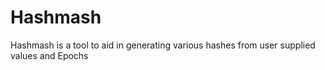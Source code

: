 # Hashmash
Hashmash is a tool to aid in generating various hashes from user supplied values and Epochs
